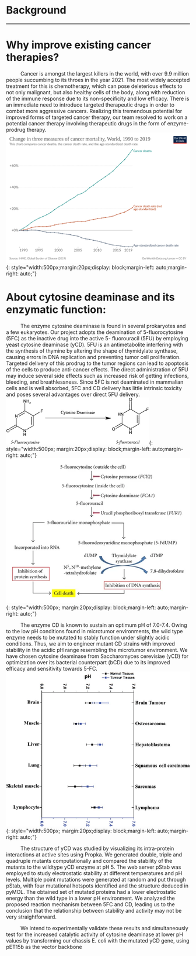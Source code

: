 # Background

<hr style="height:3px;border:none;color:#808080;background-color:#808080;" />

# **Why improve existing cancer therapies?**
&nbsp;&nbsp;&nbsp;&nbsp;&nbsp;&nbsp;&nbsp;&nbsp;&nbsp;&nbsp;Cancer is amongst the largest killers in the world, with over 9.9 million people succumbing to its throes in the year 2021. The most widely accepted treatment for this is chemotherapy, which can pose deleterious effects to not only malignant, but also healthy cells of the body, along with reduction of the immune response due to its non-specificity and low efficacy. There is an immediate need to introduce targeted therapeutic drugs in order to combat more aggressive cancers. Realizing this tremendous potential for improved forms of targeted cancer therapy, our team resolved to work on a potential cancer therapy involving therapeutic drugs in the form of enzyme-prodrug therapy.
![alt text](../img/background1.svg){: style="width:500px;margin:20px;display: block;margin-left: auto;margin-right: auto;"}

# **About cytosine deaminase and its enzymatic function:**
&nbsp;&nbsp;&nbsp;&nbsp;&nbsp;&nbsp;&nbsp;&nbsp;&nbsp;&nbsp;The enzyme cytosine deaminase is found in several prokaryotes and a few eukaryotes. Our project adopts the deamination of 5-fluorocytosine (5FC) as the inactive drug into the active 5- fluorouracil (5FU) by employing yeast cytosine deaminase (yCD). 5FU is an antimetabolite interfering with the synthesis of thymine by altering the shape of thymidylate synthase, causing errors in DNA replication and preventing tumor cell proliferation. Targeted delivery of this prodrug to the tumor regions can lead to apoptosis of the cells to produce anti-cancer effects. The direct administration of 5FU may induce several side effects such as increased risk of getting infections, bleeding, and breathlessness. Since 5FC is not deaminated in mammalian cells and is well absorbed, 5FC and CD delivery has little intrinsic toxicity and poses several advantages over direct 5FU delivery. 
![alt text](../img/background2.png){: style="width:500px; margin:20px;display: block;margin-left: auto;margin-right: auto;"}
![alt text](../img/background3.jpeg){: style="width:500px; margin:20px;display: block;margin-left: auto;margin-right: auto;"}

&nbsp;&nbsp;&nbsp;&nbsp;&nbsp;&nbsp;&nbsp;&nbsp;&nbsp;&nbsp;The enzyme CD is known to sustain an optimum pH of 7.0-7.4. Owing to the low pH conditions found in microtumor environments, the wild type enzyme needs to be mutated to stably function under slightly acidic conditions. Thus, we aim to engineer mutant CD strains with improved stability in the acidic pH range resembling the microtumor environment. We have chosen cytosine deaminase from Saccharomyces cerevisiae (yCD) for optimization over its bacterial counterpart (bCD) due to its improved efficacy and sensitivity towards 5-FC.
![alt text](../img/background4.png){: style="width:500px; margin:20px;display: block;margin-left: auto;margin-right: auto;"}

&nbsp;&nbsp;&nbsp;&nbsp;&nbsp;&nbsp;&nbsp;&nbsp;&nbsp;&nbsp;The structure of yCD was studied by visualizing its intra-protein interactions at active sites using Propka. We generated double, triple and quadruple mutants computationally and compared the stability of the mutants to the wildtype yCD enzyme at pH 5. The web server pStab was employed to study electrostatic stability at different temperatures and pH levels. Multiple point mutations were generated at random and put through pStab, with four mutational hotspots identified and the structure deduced in pyMOL. The obtained set of mutated proteins had a lower electrostatic energy than the wild type in a lower pH environment. We analyzed the proposed reaction mechanism between 5FC and CD, leading us to the conclusion that the relationship between stability and activity may not be very straightforward.

&nbsp;&nbsp;&nbsp;&nbsp;&nbsp;&nbsp;&nbsp;&nbsp;&nbsp;&nbsp;We intend to experimentally validate these results and simultaneously test for the increased catalytic activity of cytosine deaminase at lower pH values by transforming our chassis E. coli with the mutated yCD gene, using pET15b as the vector backbone
